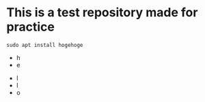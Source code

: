 # This is a test repository made for practice
```
sudo apt install hogehoge
```
- h
- e
* l
* l
* o 